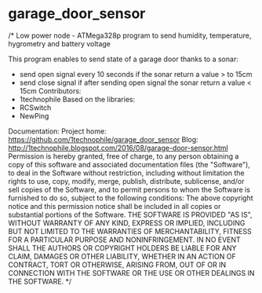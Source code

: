 # garage_door_sensor
/*
  Low power node  - ATMega328p program to send humidity, temperature, hygrometry and battery voltage
 
  This program enables to send state of a garage door thanks to a sonar:
 - send open signal every 10 seconds if the sonar return a value > to 15cm
 - send close signal if after sending open signal the sonar return a value < 15cm
  Contributors:
  - 1technophile
  Based on the libraries:
  - RCSwitch
  - NewPing
  
  Documentation:
  Project home: https://github.com/1technophile/garage_door_sensor
  Blog: http://1technophile.blogspot.com/2016/08/garage-door-sensor.html
Permission is hereby granted, free of charge, to any person obtaining a copy of this software 
and associated documentation files (the "Software"), to deal in the Software without restriction, 
including without limitation the rights to use, copy, modify, merge, publish, distribute, sublicense, 
and/or sell copies of the Software, and to permit persons to whom the Software is furnished to do so, 
subject to the following conditions:
The above copyright notice and this permission notice shall be included in all copies or substantial portions of the Software.
THE SOFTWARE IS PROVIDED "AS IS", WITHOUT WARRANTY OF ANY KIND, EXPRESS OR IMPLIED, INCLUDING BUT NOT LIMITED 
TO THE WARRANTIES OF MERCHANTABILITY, FITNESS FOR A PARTICULAR PURPOSE AND NONINFRINGEMENT. IN NO EVENT SHALL 
THE AUTHORS OR COPYRIGHT HOLDERS BE LIABLE FOR ANY CLAIM, DAMAGES OR OTHER LIABILITY, WHETHER IN AN ACTION OF 
CONTRACT, TORT OR OTHERWISE, ARISING FROM, OUT OF OR IN CONNECTION WITH THE SOFTWARE OR THE USE OR OTHER DEALINGS IN THE SOFTWARE.
*/
